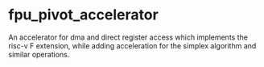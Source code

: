 # fpu_pivot_accelerator
An accelerator for dma and direct register access which implements the risc-v F extension, while adding acceleration for the simplex algorithm and similar operations. 
